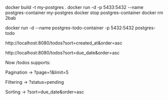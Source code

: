 docker build -t my-postgres .
docker run -d -p 5433:5432 --name postgres-container my-postgres
docker stop postgres-container
docker rm 2bab 

docker run -d --name postgres-todo-container -p 5432:5432 postgres-todo

http://localhost:8080/todos?sort=created_at&order=asc

http://localhost:8080/todos?sort=due_date&order=asc

Now /todos supports:

Pagination → ?page=1&limit=5

Filtering → ?status=pending

Sorting → ?sort=due_date&order=asc
